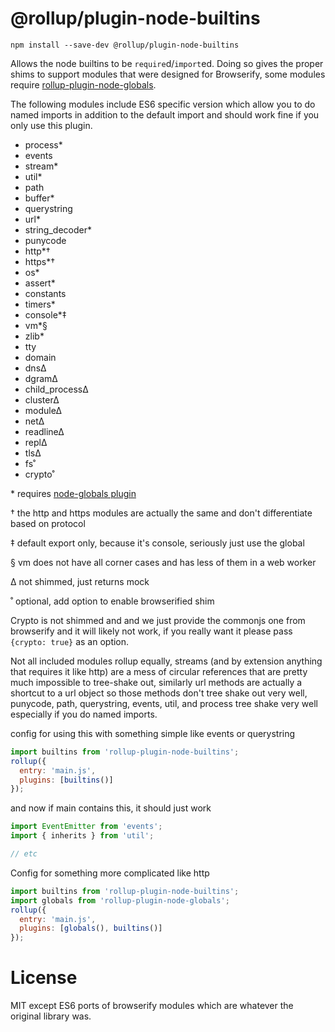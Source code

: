 # @rollup/plugin-node-builtins

```
npm install --save-dev @rollup/plugin-node-builtins
```

Allows the node builtins to be `require`d/`import`ed. Doing so gives the proper shims to support modules that were designed for Browserify, some modules require [rollup-plugin-node-globals](https://github.com/calvinmetcalf/rollup-plugin-node-globals).

The following modules include ES6 specific version which allow you to do named imports in addition to the default import and should work fine if you only use this plugin.

- process\*
- events
- stream\*
- util\*
- path
- buffer\*
- querystring
- url\*
- string_decoder\*
- punycode
- http\*†
- https\*†
- os\*
- assert\*
- constants
- timers\*
- console\*‡
- vm\*§
- zlib\*
- tty
- domain
- dns∆
- dgram∆
- child_process∆
- cluster∆
- module∆
- net∆
- readline∆
- repl∆
- tls∆
- fs˚
- crypto˚

\* requires [node-globals plugin](https://github.com/calvinmetcalf/rollup-plugin-node-globals)

† the http and https modules are actually the same and don't differentiate based on protocol

‡ default export only, because it's console, seriously just use the global

§ vm does not have all corner cases and has less of them in a web worker

∆ not shimmed, just returns mock

˚ optional, add option to enable browserified shim

Crypto is not shimmed and and we just provide the commonjs one from browserify and it will likely not work, if you really want it please pass `{crypto: true}` as an option.

Not all included modules rollup equally, streams (and by extension anything that requires it like http) are a mess of circular references that are pretty much impossible to tree-shake out, similarly url methods are actually a shortcut to a url object so those methods don't tree shake out very well, punycode, path, querystring, events, util, and process tree shake very well especially if you do named imports.

config for using this with something simple like events or querystring

```js
import builtins from 'rollup-plugin-node-builtins';
rollup({
  entry: 'main.js',
  plugins: [builtins()]
});
```

and now if main contains this, it should just work

```js
import EventEmitter from 'events';
import { inherits } from 'util';

// etc
```

Config for something more complicated like http

```js
import builtins from 'rollup-plugin-node-builtins';
import globals from 'rollup-plugin-node-globals';
rollup({
  entry: 'main.js',
  plugins: [globals(), builtins()]
});
```

# License

MIT except ES6 ports of browserify modules which are whatever the original library was.
